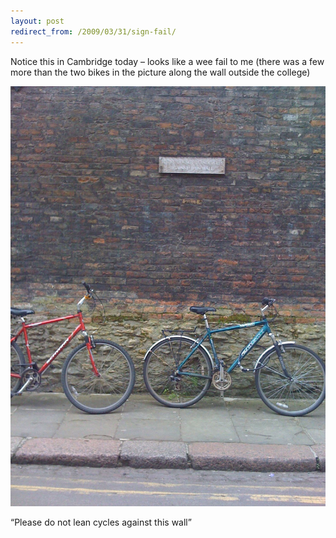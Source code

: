 ```yaml
---
layout: post
redirect_from: /2009/03/31/sign-fail/
---
```


Notice this in Cambridge today – looks like a wee fail to me (there was a few more than the two bikes in the picture along the wall outside the college)

![Bikes against the wall](/images/bike-fail.jpg)

“Please do not lean cycles against this wall”

